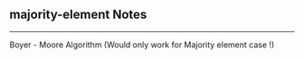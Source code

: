 <h2>majority-element Notes</h2><hr>Boyer - Moore Algorithm (Would only work for Majority element case !)